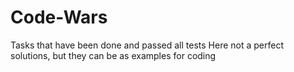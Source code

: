 # Code-Wars
Tasks that have been done and passed all tests
Here not a perfect solutions, but they can be as examples for coding

